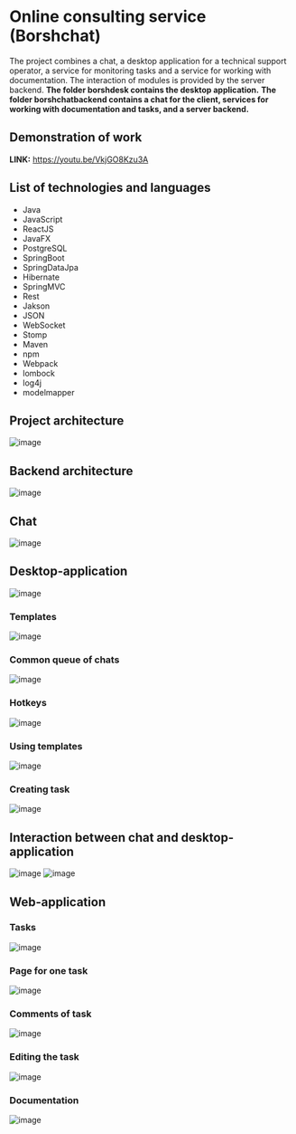 # Online consulting service (Borshchat)
The project combines a chat, a desktop application for a technical support operator, 
a service for monitoring tasks and a service for working with documentation. 
The interaction of modules is provided by the server backend.
**The folder borshdesk contains the desktop application.** 
**The folder borshchatbackend contains a chat for the client, services for working with documentation and tasks, and a server backend.**
## Demonstration of work
**LINK:** https://youtu.be/VkjGO8Kzu3A
## List of technologies and languages
- Java
- JavaScript 
- ReactJS
- JavaFX 
- PostgreSQL 
- SpringBoot
- SpringDataJpa
- Hibernate 
- SpringMVC
- Rest
- Jakson
- JSON
- WebSocket
- Stomp
- Maven
- npm
- Webpack
- lombock
- log4j
- modelmapper
## Project architecture
![image](https://user-images.githubusercontent.com/60449878/125173266-0eebad80-e1c7-11eb-9bd9-e61f4d66b3c1.png)
## Backend architecture
![image](https://user-images.githubusercontent.com/60449878/125173317-6427bf00-e1c7-11eb-8be8-66fe46a4d330.png)
## Chat
![image](https://user-images.githubusercontent.com/60449878/125175184-13b65e80-e1d3-11eb-8163-e9ea3a15d65f.png)
## Desktop-application
![image](https://user-images.githubusercontent.com/60449878/125175194-2335a780-e1d3-11eb-8361-56cab1dabbc4.png)
### Templates
![image](https://user-images.githubusercontent.com/60449878/125175197-2a5cb580-e1d3-11eb-9661-40074b5af31d.png)
### Common queue of chats
![image](https://user-images.githubusercontent.com/60449878/125175213-452f2a00-e1d3-11eb-8904-8c52ffcec863.png)
### Hotkeys
![image](https://user-images.githubusercontent.com/60449878/125175232-5d06ae00-e1d3-11eb-97e8-f08f4d9c0085.png)
### Using templates
![image](https://user-images.githubusercontent.com/60449878/125175238-6a239d00-e1d3-11eb-83ca-c4bb686a51ef.png)
### Creating task
![image](https://user-images.githubusercontent.com/60449878/125175242-7c9dd680-e1d3-11eb-99a7-ed3d042d23ae.png)
## Interaction between chat and desktop-application
![image](https://user-images.githubusercontent.com/60449878/125175262-9e975900-e1d3-11eb-97e6-2c47adda3d62.png)
![image](https://user-images.githubusercontent.com/60449878/125175268-a22ae000-e1d3-11eb-8511-9d7bfb32f7d8.png)
## Web-application
### Tasks
![image](https://user-images.githubusercontent.com/60449878/125175332-149bc000-e1d4-11eb-8ac4-7cf47cbdf640.png)
### Page for one task
![image](https://user-images.githubusercontent.com/60449878/125175348-2b421700-e1d4-11eb-87dd-88ebe9fed55b.png)
### Comments of task
![image](https://user-images.githubusercontent.com/60449878/125175361-385f0600-e1d4-11eb-919c-326faff527cd.png)
### Editing the task
![image](https://user-images.githubusercontent.com/60449878/125175406-87a53680-e1d4-11eb-8d1f-8cd407fa86e0.png)
### Documentation
![image](https://user-images.githubusercontent.com/60449878/125175377-5298e400-e1d4-11eb-8c6f-101a1a3ae0a2.png)






